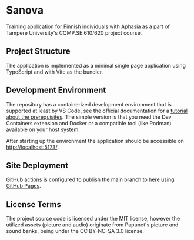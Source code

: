 # Sanova

Training application for Finnish individuals with Aphasia as a part of Tampere University's
COMP.SE.610/620 project course.

## Project Structure

The application is implemented as a minimal single page application using TypeScript and with Vite
as the bundler.

## Development Environment

The repository has a containerized development environment that is supported at least by VS Code,
see the official documentation for a [tutorial about the prerequisites][tutorial]. The simple
version is that you need the Dev Containers extension and Docker or a compatible tool (like Podman)
available on your host system.

After starting up the environment the application should be accessible on <http://localhost:5173/>.

## Site Deployment

GitHub actions is configured to publish the main branch to [here using GitHub Pages][public].

## License Terms

The project source code is licensed under the MIT license, however the utilized assets (picture and
audio) originate from Papunet's picture and sound banks, being under the CC BY-NC-SA 3.0 license.

[tutorial]: https://code.visualstudio.com/docs/devcontainers/tutorial/
[public]: https://ottomakitalo.github.io/Sanova/

